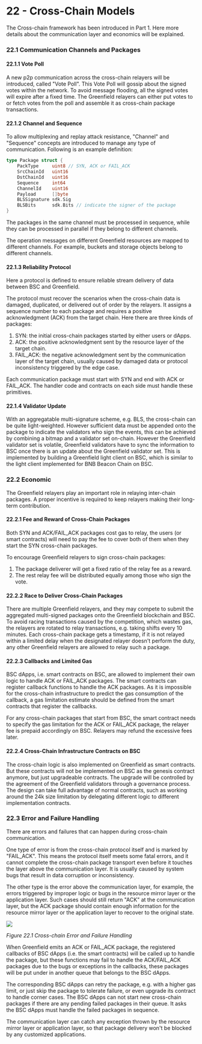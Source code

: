 # 22 - Cross-Chain Models

The Cross-chain framework has been introduced in Part 1. Here more details about the communication layer and economics will be explained.

### 22.1 Communication Channels and Packages

#### 22.1.1 Vote Poll

A new p2p communication across the cross-chain relayers will be introduced, called "Vote Poll". This Vote Poll will gossip about the signed votes within the network. To avoid message flooding, all the signed votes will expire after a fixed time. The Greenfield relayers can either put votes to or fetch votes from the poll and assemble it as cross-chain package transactions.

#### 22.1.2 Channel and Sequence

To allow multiplexing and replay attack resistance, "Channel" and "Sequence" concepts are introduced to manage any type of communication. Following is an example definition:

```go
type Package struct {
    PackType     uint8 // SYN, ACK or FAIL_ACK
    SrcChainId   uint16
    DstChainId   uint16
    Sequence     int64
    ChannelId    uint16
    Payload      []byte
    BLSSignature sdk.Sig
    BLSBits      sdk.Bits // indicate the signer of the package
}
```

The packages in the same channel must be processed in sequence, while they can be processed in parallel if they belong to different channels.

The operation messages on different Greenfield resources are mapped to different channels. For example, buckets and storage objects belong to different channels.

#### 22.1.3 Reliability Protocol

Here a protocol is defined to ensure reliable stream delivery of data between BSC and Greenfield.

The protocol must recover the scenarios when the cross-chain data is damaged, duplicated, or delivered out of order by the relayers. It assigns a sequence number to each package and requires a positive acknowledgment (ACK) from the target chain. Here there are three kinds of packages:

1. SYN: the initial cross-chain packages started by either users or dApps.
2. ACK: the positive acknowledgment sent by the resource layer of the target chain.
3. FAIL\_ACK: the negative acknowledgment sent by the communication layer of the target chain, usually caused by damaged data or protocol inconsistency triggered by the edge case.

Each communication package must start with SYN and end with ACK or FAIL\_ACK. The handler code and contracts on each side must handle these primitives.

#### 22.1.4 Validator Update

With an aggregatable multi-signature scheme, e.g. BLS, the cross-chain can be quite light-weighted. However sufficient data must be appended onto the package to indicate the validators who sign the events, this can be achieved by combining a bitmap and a validator set on-chain. However the Greenfield validator set is volatile, Greenfield validators have to sync the information to BSC once there is an update about the Greenfield validator set. This is implemented by building a Greenfield light client on BSC, which is similar to the light client implemented for BNB Beacon Chain on BSC.

### 22.2 Economic

The Greenfield relayers play an important role in relaying inter-chain packages. A proper incentive is required to keep relayers making their long-term contribution.

#### 22.2.1 Fee and Reward of Cross-Chain Packages

Both SYN and ACK/FAIL\_ACK packages cost gas to relay, the users (or smart contracts) will need to pay the fee to cover both of them when they start the SYN cross-chain packages.

To encourage Greenfield relayers to sign cross-chain packages:

1. The package deliverer will get a fixed ratio of the relay fee as a reward.
2. The rest relay fee will be distributed equally among those who sign the vote.

#### 22.2.2 Race to Deliver Cross-Chain Packages

There are multiple Greenfield relayers, and they may compete to submit the aggregated multi-signed packages onto the Greenfield blockchain and BSC. To avoid racing transactions caused by the competition, which wastes gas, the relayers are rotated to relay transactions, e.g. taking shifts every 10 minutes. Each cross-chain package gets a timestamp, if it is not relayed within a limited delay when the designated relayer doesn't perform the duty, any other Greenfield relayers are allowed to relay such a package.

#### 22.2.3 Callbacks and Limited Gas

BSC dApps, i.e. smart contracts on BSC, are allowed to implement their own logic to handle ACK or FAIL\_ACK packages. The smart contracts can register callback functions to handle the ACK packages. As it is impossible for the cross-chain infrastructure to predict the gas consumption of the callback, a gas limitation estimate should be defined from the smart contracts that register the callbacks.

For any cross-chain packages that start from BSC, the smart contract needs to specify the gas limitation for the ACK or FAIL\_ACK package, the relayer fee is prepaid accordingly on BSC. Relayers may refund the excessive fees later.

#### 22.2.4 Cross-Chain Infrastructure Contracts on BSC

The cross-chain logic is also implemented on Greenfield as smart contracts. But these contracts will not be implemented on BSC as the genesis contract anymore, but just upgradeable contracts. The upgrade will be controlled by the agreement of the Greenfield validators through a governance process. The design can take full advantage of normal contracts, such as working around the 24k size limitation by delegating different logic to different implementation contracts.

### 22.3 Error and Failure Handling

There are errors and failures that can happen during cross-chain communication.

One type of error is from the cross-chain protocol itself and is marked by "FAIL\_ACK". This means the protocol itself meets some fatal errors, and it cannot complete the cross-chain package transport even before it touches the layer above the communication layer. It is usually caused by system bugs that result in data corruption or inconsistency.

The other type is the error above the communication layer, for example, the errors triggered by improper logic or bugs in the resource mirror layer or the application layer. Such cases should still return "ACK" at the communication layer, but the ACK package should contain enough information for the resource mirror layer or the application layer to recover to the original state.

![](<../../assets/22.3 Error and Failure Handling.jpg>)

_Figure 22.1 Cross-chain Error and Failure Handling_

When Greenfield emits an ACK or FAIL\_ACK package, the registered callbacks of BSC dApps (i.e. the smart contracts) will be called up to handle the package, but these functions may fail to handle the ACK/FAIL\_ACK packages due to the bugs or exceptions in the callbacks, these packages will be put under in another queue that belongs to the BSC dApps.

The corresponding BSC dApps can retry the package, e.g. with a higher gas limit, or just skip the package to tolerate failure, or even upgrade its contract to handle corner cases. The BSC dApps can not start new cross-chain packages if there are any pending failed packages in their queue. It asks the BSC dApps must handle the failed packages in sequence.

The communication layer can catch any exception thrown by the resource mirror layer or application layer, so that package delivery won't be blocked by any customized applications.
